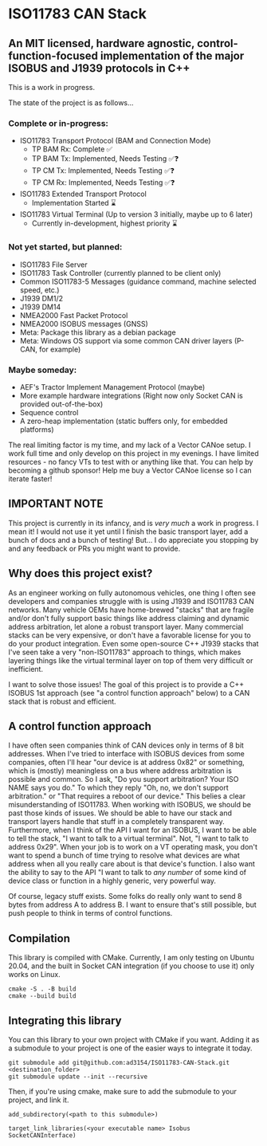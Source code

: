 # ISO11783 CAN Stack
## An MIT licensed, hardware agnostic, control-function-focused implementation of the major ISOBUS and J1939 protocols in C++
This is a work in progress.

The state of the project is as follows...

### Complete or in-progress:
- ISO11783 Transport Protocol (BAM and Connection Mode)
    - TP BAM Rx: Complete :white_check_mark:
    - TP BAM Tx: Implemented, Needs Testing :white_check_mark::question:
    - TP CM Tx: Implemented, Needs Testing :white_check_mark::question:
    - TP CM Rx: Implemented, Needs Testing :white_check_mark::question:
- ISO11783 Extended Transport Protocol
    - Implementation Started :hourglass:
- ISO11783 Virtual Terminal (Up to version 3 initially, maybe up to 6 later)
    - Currently in-development, highest priority :hourglass:

### Not yet started, but planned:
- ISO11783 File Server
- ISO11783 Task Controller (currently planned to be client only)
- Common ISO11783-5 Messages (guidance command, machine selected speed, etc.)
- J1939 DM1/2
- J1939 DM14
- NMEA2000 Fast Packet Protocol
- NMEA2000 ISOBUS messages (GNSS)
- Meta: Package this library as a debian package
- Meta: Windows OS support via some common CAN driver layers (P-CAN, for example)

### Maybe someday:
- AEF's Tractor Implement Management Protocol (maybe)
- More example hardware integrations (Right now only Socket CAN is provided out-of-the-box)
- Sequence control
- A zero-heap implementation (static buffers only, for embedded platforms)

The real limiting factor is my time, and my lack of a Vector CANoe setup. 
I work full time and only develop on this project in my evenings.
I have limited resources - no fancy VTs to test with or anything like that.
You can help by becoming a github sponsor! Help me buy a Vector CANoe license so I can iterate faster!

## IMPORTANT NOTE
This project is currently in its infancy, and is *very much* a work in progress.
I mean it! I would not use it yet until I finish the basic transport layer, add a bunch of docs and a bunch of testing!
But... I do appreciate you stopping by and any feedback or PRs you might want to provide.

## Why does this project exist?
As an engineer working on fully autonomous vehicles, one thing I often see developers and companies struggle with is using J1939 and ISO11783 CAN networks. Many vehicle OEMs have home-brewed "stacks" that are fragile and/or don't fully support basic things like address claiming and dynamic address arbitration, let alone a robust transport layer. Many commercial stacks can be very expensive, or don't have a favorable license for you to do your product integration. Even some open-source C++ J1939 stacks that I've seen take a very "non-ISO11783" approach to things, which makes layering things like the virtual terminal layer on top of them very difficult or inefficient.

I want to solve those issues! The goal of this project is to provide a C++ ISOBUS 1st approach (see "a control function approach" below) to a CAN stack that is robust and efficient.

## A control function approach
I have often seen companies think of CAN devices only in terms of 8 bit addresses. When I've tried to interface with ISOBUS devices from some companies, often I'll hear "our device is at address 0x82" or something, which is (mostly) meaningless on a bus where address arbitration is possible and common. So I ask, "Do you support arbitration? Your ISO NAME says you do." To which they reply "Oh, no, we don't support arbitration." or "That requires a reboot of our device." This belies a clear misunderstanding of ISO11783. When working with ISOBUS, we should be past those kinds of issues. We should be able to have our stack and transport layers handle that stuff in a completely transparent way. Furthermore, when I think of the API I want for an ISOBUS, I want to be able to tell the stack, "I want to talk to a virtual terminal". Not, "I want to talk to address 0x29". When your job is to work on a VT operating mask, you don't want to spend a bunch of time trying to resolve what devices are what address when all you really care about is that device's function. I also want the ability to say to the API "I want to talk to *any number* of some kind of device class or function in a highly generic, very powerful way.

Of course, legacy stuff exists. Some folks do really only want to send 8 bytes from address A to address B. I want to ensure that's still possible, but push people to think in terms of control functions.

## Compilation
This library is compiled with CMake. Currently, I am only testing on Ubuntu 20.04, and the built in Socket CAN integration (if you choose to use it) only works on Linux.
```
cmake -S . -B build
cmake --build build
```

## Integrating this library
You can this library to your own project with CMake if you want. Adding it as a submodule to your project is one of the easier ways to integrate it today.

```
git submodule add git@github.com:ad3154/ISO11783-CAN-Stack.git <destination_folder>
git submodule update --init --recursive
```
Then, if you're using cmake, make sure to add the submodule to your project, and link it.

```
add_subdirectory(<path to this submodule>)

target_link_libraries(<your executable name> Isobus SocketCANInterface)
```
